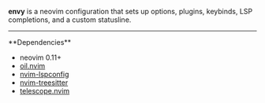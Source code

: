 **envy** is a neovim configuration that sets up options, plugins, keybinds, LSP completions, and a custom statusline.
<hr>
**Dependencies**

- neovim 0.11+
- [oil.nvim](https://github.com/stevearc/oil.nvim)
- [nvim-lspconfig](https://github.com/neovim/nvim-lspconfig)
- [nvim-treesitter](https://github.com/nvim-treesitter/nvim-treesitter)
- [telescope.nvim](https://github.com/nvim-telescope/telescope.nvim)

